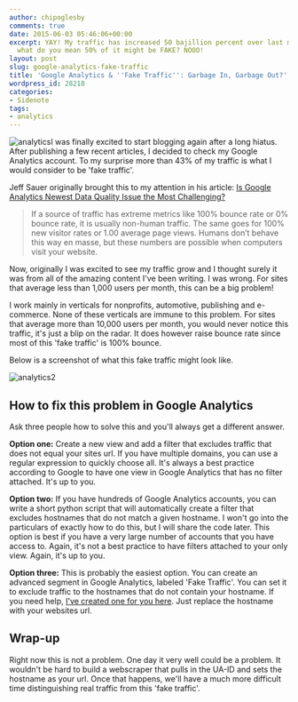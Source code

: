 ```yaml
---
author: chipoglesby
comments: true
date: 2015-06-03 05:46:06+00:00
excerpt: YAY! My traffic has increased 50 bajillion percent over last month. Wait,
  what do you mean 50% of it might be FAKE? NOOO!
layout: post
slug: google-analytics-fake-traffic
title: 'Google Analytics & ''Fake Traffic'': Garbage In, Garbage Out?'
wordpress_id: 28218
categories:
- Sidenote
tags:
- analytics
---
```


![analytics](http://www.chipoglesby.com/wp-content/uploads/2015/06/analytics.png)I was finally excited to start blogging again after a long hiatus.
After publishing a few recent articles, I decided to check my Google Analytics account. To my surprise more than 43% of my traffic is what I would consider to be 'fake traffic'.

Jeff Sauer originally brought this to my attention in his article: [Is Google Analytics Newest Data Quality Issue the Most Challenging?](http://www.jeffalytics.com/google-analytics-data-quality-issue/)


<blockquote>If a source of traffic has extreme metrics like 100% bounce rate or 0% bounce rate, it is usually non-human traffic. The same goes for 100% new visitor rates or 1.00 average page views. Humans don’t behave this way en masse, but these numbers are possible when computers visit your website.</blockquote>


Now, originally I was excited to see my traffic grow and I thought surely it was from all of the amazing content I've been writing. I was wrong. For sites that average less than 1,000 users per month, this can be a big problem!

I work mainly in verticals for nonprofits, automotive, publishing and e-commerce. None of these verticals are immune to this problem. For sites that average more than 10,000 users per month, you would never notice this traffic, it's just a blip on the radar. It does however raise bounce rate since most of this 'fake traffic' is 100% bounce.

Below is a screenshot of what this fake traffic might look like.

![analytics2](http://www.chipoglesby.com/wp-content/uploads/2015/06/analytics2-1024x408.png)


## How to fix this problem in Google Analytics


Ask three people how to solve this and you'll always get a different answer.

**Option one:** Create a new view and add a filter that excludes traffic that does not equal your sites url. If you have multiple domains, you can use a regular expression to quickly choose all. It's always a best practice according to Google to have one view in Google Analytics that has no filter attached. It's up to you.

**Option two:** If you have hundreds of Google Analytics accounts, you can write a short python script that will automatically create a filter that excludes hostnames that do not match a given hostname. I won't go into the particulars of exactly how to do this, but I will share the code later. This option is best if you have a very large number of accounts that you have access to. Again, it's not a best practice to have filters attached to your only view. Again, it's up to you.

**Option three:** This is probably the easiest option. You can create an advanced segment in Google Analytics, labeled 'Fake Traffic'. You can set it to exclude traffic to the hostnames that do not contain your hostname. If you need help, [I've created one for you here](https://www.google.com/analytics/web/template?uid=103oTUNPSgW35YUjCeCfOQ). Just replace the hostname with your websites url.



## Wrap-up


Right now this is not a problem. One day it very well could be a problem. It wouldn't be hard to build a webscraper that pulls in the UA-ID and sets the hostname as your url. Once that happens, we'll have a much more difficult time distinguishing real traffic from this 'fake traffic'.
